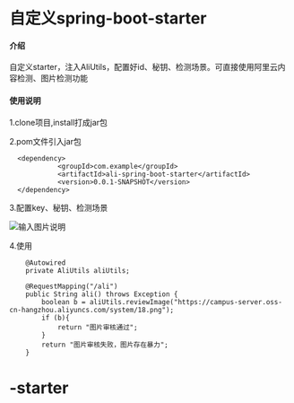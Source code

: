 # 自定义spring-boot-starter

#### 介绍
自定义starter，注入AliUtils，配置好id、秘钥、检测场景。可直接使用阿里云内容检测、图片检测功能


#### 使用说明

1.clone项目,install打成jar包

2.pom文件引入jar包

```
  <dependency>
            <groupId>com.example</groupId>
            <artifactId>ali-spring-boot-starter</artifactId>
            <version>0.0.1-SNAPSHOT</version>
  </dependency>
```
3.配置key、秘钥、检测场景

![输入图片说明](https://images.gitee.com/uploads/images/2022/0726/114647_a7e1ede4_10259873.png "屏幕截图.png")

4.使用

```
    @Autowired
    private AliUtils aliUtils;

    @RequestMapping("/ali")
    public String ali() throws Exception {
        boolean b = aliUtils.reviewImage("https://campus-server.oss-cn-hangzhou.aliyuncs.com/system/18.png");
        if (b){
            return "图片审核通过";
        }
        return "图片审核失败，图片存在暴力";
    }

```


# -starter
